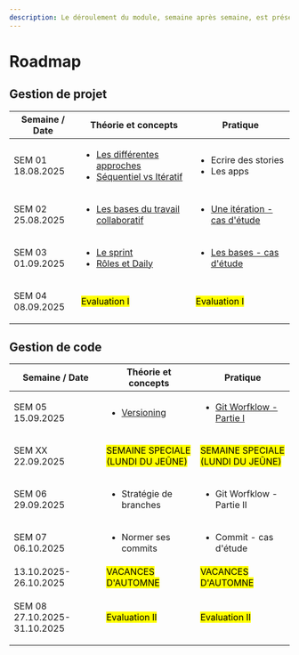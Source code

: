 ```yaml
---
description: Le déroulement du module, semaine après semaine, est présenté ci-dessous.
---
```


# Roadmap

## Gestion de projet

| Semaine / Date              | Théorie et concepts                                                                                                                                                                                                                       | Pratique                                                                                                               |
| --------------------------- | ----------------------------------------------------------------------------------------------------------------------------------------------------------------------------------------------------------------------------------------- | ---------------------------------------------------------------------------------------------------------------------- |
| <p>SEM 01<br>18.08.2025</p> | <ul><li><a href="theorie-et-concepts/gestion-de-projet/les-differentes-approches.md">Les différentes approches</a></li><li><a href="theorie-et-concepts/gestion-de-projet/sequentiel-vs-iteratif.md">Séquentiel vs Itératif</a></li></ul> | <ul><li>Ecrire des stories</li><li>Les apps</li></ul>                                                                  |
| <p>SEM 02<br>25.08.2025</p> | <ul><li><a href="theorie-et-concepts/gestion-de-projet/les-bases-du-travail-collaboratif.md">Les bases du travail collaboratif</a></li></ul>                                                                                              | <ul><li><a href="laboratoires/gestion-de-projet/une-iteration-cas-detude.md">Une itération - cas d'étude</a></li></ul> |
| <p>SEM 03<br>01.09.2025</p> | <ul><li><a href="theorie-et-concepts/gestion-de-projet/scrum/le-sprint.md">Le sprint</a></li><li><a href="theorie-et-concepts/gestion-de-projet/scrum/roles-et-daily.md">Rôles et Daily</a></li></ul>                                     | <ul><li><a href="laboratoires/gestion-de-projet/scrum-les-bases-cas-detude.md">Les bases - cas d'étude</a></li></ul>   |
| <p>SEM 04<br>08.09.2025</p> | <mark style="color:$danger;">Evaluation I</mark>                                                                                                                                                                                          | <mark style="color:$danger;">Evaluation I</mark>                                                                       |

## Gestion de code

| Semaine / Date                         | Théorie et concepts                                                                                                   | Pratique                                                                                                              |
| -------------------------------------- | --------------------------------------------------------------------------------------------------------------------- | --------------------------------------------------------------------------------------------------------------------- |
| <p>SEM 05<br>15.09.2025</p>            | <ul><li><a href="gestion-du-code/theorie-et-concepts/versioning.md">Versioning</a></li></ul>                          | <ul><li><a href="gestion-du-code/laboratoires/git-workflow-partie-i.md">Git Worfklow - Partie I</a></li></ul>         |
| <p>SEM XX<br>22.09.2025 </p>           | <p><mark style="color:$success;">SEMAINE SPECIALE</mark><br><mark style="color:$success;">(LUNDI DU JEÛNE)</mark></p> | <p><mark style="color:$success;">SEMAINE SPECIALE</mark><br><mark style="color:$success;">(LUNDI DU JEÛNE)</mark></p> |
| <p>SEM 06<br>29.09.2025</p>            | <ul><li>Stratégie de branches</li></ul>                                                                               | <ul><li>Git Worfklow - Partie II</li></ul>                                                                            |
| <p>SEM 07<br>06.10.2025</p>            | <ul><li>Normer ses commits</li></ul>                                                                                  | <ul><li>Commit - cas d'étude</li></ul>                                                                                |
| 13.10.2025-26.10.2025                  | <mark style="color:$success;">VACANCES D'AUTOMNE</mark>                                                               | <mark style="color:$success;">VACANCES D'AUTOMNE</mark>                                                               |
| <p>SEM 08<br>27.10.2025-31.10.2025</p> | <mark style="color:$danger;">Evaluation II</mark>                                                                     | <mark style="color:$danger;">Evaluation II</mark>                                                                     |

##

